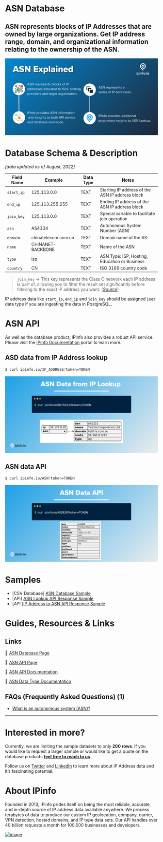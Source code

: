 # ASN Database

## ASN represents blocks of IP Addresses that are owned by large organizations. Get IP address range, domain, and organizational information relating to the ownership of the ASN.

![ASN Explained](../assets/ASN.png)

# Database Schema & Description

*[data updated as of August, 2022]*

| Field Name | Example | Data Type | Notes |
| --- | --- | --- | --- |
| `start_ip` | 125.113.0.0 | TEXT | Starting IP address of the ASN IP address block |
| `end_ip` | 125.113.255.255 | TEXT | Ending IP address of the ASN IP address block |
| `join_key` | 125.113.0.0 | TEXT | Special variable to facilitate join operation |
| `asn` | AS4134 | TEXT | Autonomous System Number (ASN) |
| `domain` | chinatelecom.com.cn | TEXT | Domain name of the AS |
| `name` | CHINANET-BACKBONE | TEXT | Name of the ASN |
| `type` | isp | TEXT | ASN Type: ISP, Hosting, Education or Business |
| `country` | CN | TEXT | ISO 3166 country code |

> `join_key` → This key represents the Class C network each IP address is part of, allowing you to filter the result set significantly before filtering to the exact IP address you want. [[*Source*](https://ipinfo.io/blog/ingesting-ipinfo-geolocation-data-with-postgresql-13/)]
> 

IP address data like `start_ip`, `end_ip` and `join_key` should be assigned `inet` data type if you are ingesting the data in PostgreSQL.

# ASN API

As well as the database product, IPinfo also provides a robust API service. Please visit the [IPinfo Documentation](https://ipinfo.io/developers) portal to learn more.

## **ASD data from IP Address lookup**

```bash
$ curl ipinfo.io/IP_ADDRESS?token=TOKEN
```

![ASN Data from IP Lookup (1).png](../assets/ASN_Data_from_IP_Lookup.png)

## **ASN data API**

```bash
$ curl ipinfo.io/ASN?token=TOKEN
```

![ASN Data API (1).png](../assets/ASN_Data_API.png)

# Samples

- [CSV Database] [ASN Database Sample](/asn_sample.csv)
- [API] [ASN Lookup API Response Sample](/asn_lookup_api_sample.json)
- [API ][IP Address to ASN API Response Sample](/ip_address_to_asn_api_sample.json)

# Guides, Resources & Links

## Links

🔗 [ASN Database Page](https://ipinfo.io/products/asn-database)

🔗 [ASN API Page](https://ipinfo.io/products/asn-api)

 🔗 [ASN API Documentation](https://ipinfo.io/developers/asn)

🔗 [ASN Data Type Documentation](https://ipinfo.io/developers/data-types#asn-data)

## FAQs (Frequently Asked Questions) (1)

- [What is an autonomous system (ASN)?](https://ipinfo.io/faq/article/40-what-is-an-autonomous-system-asn)

---

# Interested in more?

Currently, we are limiting the sample datasets to only **200 rows**. If you would like to request a larger sample or would like to get a quote on the database products **[feel free to reach to us](https://ipinfo.io/products/ip-database-download#request_form)**.

Follow us on [Twitter](https://twitter.com/ipinfoio) and [LinkedIn](https://www.linkedin.com/company/ipinfo/) to learn more about IP Address data and it’s fascinating potential.

# About IPinfo

Founded in 2013, IPinfo prides itself on being the most reliable, accurate, and in-depth source of IP address data available anywhere. We process terabytes of data to produce our custom IP geolocation, company, carrier, VPN detection, hosted domains, and IP type data sets. Our API handles over 40 billion requests a month for 100,000 businesses and developers.

[![image](https://avatars3.githubusercontent.com/u/15721521?s=128&u=7bb7dde5c4991335fb234e68a30971944abc6bf3&v=4)](https://ipinfo.io/)